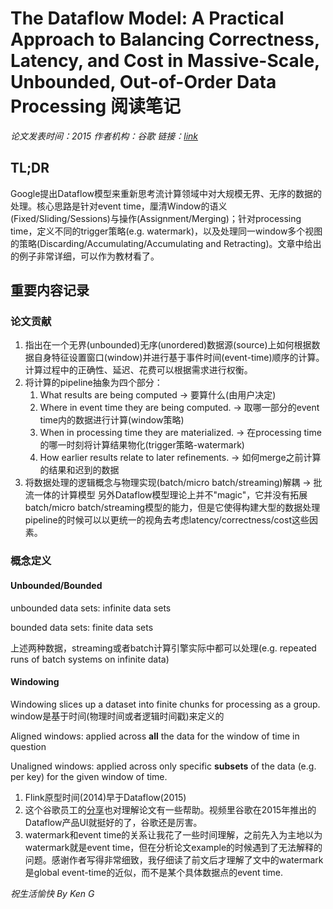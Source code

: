 # The Dataflow Model: A Practical Approach to Balancing Correctness, Latency, and Cost in Massive-Scale, Unbounded, Out-of-Order Data Processing 阅读笔记

*论文发表时间：2015 作者机构：谷歌 链接：[link](https://storage.googleapis.com/pub-tools-public-publication-data/pdf/43864.pdf)*
## TL;DR
Google提出Dataflow模型来重新思考流计算领域中对大规模无界、无序的数据的处理。核心思路是针对event time，厘清Window的语义(Fixed/Sliding/Sessions)与操作(Assignment/Merging)；针对processing time，定义不同的trigger策略(e.g. watermark)，以及处理同一window多个视图的策略(Discarding/Accumulating/Accumulating and Retracting)。文章中给出的例子非常详细，可以作为教材看了。

## 重要内容记录
### 论文贡献
1. 指出在一个无界(unbounded)无序(unordered)数据源(source)上如何根据数据自身特征设置窗口(window)并进行基于事件时间(event-time)顺序的计算。 计算过程中的正确性、延迟、花费可以根据需求进行权衡。
2. 将计算的pipeline抽象为四个部分：
	1. What results are being computed -> 要算什么(由用户决定)
	2. Where in event time they are being computed. -> 取哪一部分的event time内的数据进行计算(window策略)
	3. When in processing time they are materialized. -> 在processing time的哪一时刻将计算结果物化(trigger策略-watermark)
	4. How earlier results relate to later refinements. -> 如何merge之前计算的结果和迟到的数据
3. 将数据处理的逻辑概念与物理实现(batch/micro batch/streaming)解耦 -> 批流一体的计算模型
另外Dataflow模型理论上并不"magic"，它并没有拓展batch/micro batch/streaming模型的能力，但是它使得构建大型的数据处理pipeline的时候可以以更统一的视角去考虑latency/correctness/cost这些因素。
### 概念定义
#### Unbounded/Bounded
unbounded data sets: infinite data sets

bounded data sets: finite data sets

上述两种数据，streaming或者batch计算引擎实际中都可以处理(e.g. repeated runs of batch systems on infinite data)

#### Windowing
Windowing slices up a dataset into finite chunks for processing as a group.
window是基于时间(物理时间或者逻辑时间戳)来定义的

Aligned windows: applied across **all** the data for the window of time in question

Unaligned windows: applied across only specific **subsets** of the data (e.g. per key) for the given window of time.

1. Flink原型时间(2014)早于Dataflow(2015)
2. 这个谷歌员工的[分享](https://www.youtube.com/watch?v=3UfZN59Nsk8&ab_channel=%40Scale )也对理解论文有一些帮助。视频里谷歌在2015年推出的Dataflow产品UI就挺好的了，谷歌还是厉害。
3. watermark和event time的关系让我花了一些时间理解，之前先入为主地以为watermark就是event time，但在分析论文example的时候遇到了无法解释的问题。感谢作者写得非常细致，我仔细读了前文后才理解了文中的watermark是global event-time的近似，而不是某个具体数据点的event time.

*祝生活愉快 By Ken G*



